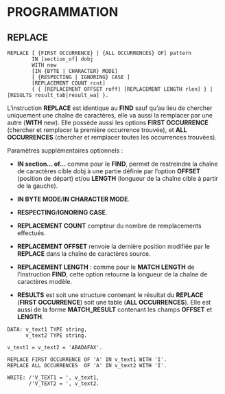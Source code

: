 # **PROGRAMMATION**

## **REPLACE**

```ABAP
REPLACE [ {FIRST OCCURRENCE} | {ALL OCCURRENCES} OF] pattern 
        IN [section_of] dobj 
        WITH new  
        [IN {BYTE | CHARACTER} MODE]  
        [ {RESPECTING | IGNORING} CASE ]  
        [REPLACEMENT COUNT rcnt]  
        { { [REPLACEMENT OFFSET roff] [REPLACEMENT LENGTH rlen] } | [RESULTS result_tab|result_wa] }.
```

L’instruction **REPLACE** est identique au **FIND** sauf qu’au lieu de chercher uniquement une chaîne de caractères, elle va aussi la remplacer par une autre (**WITH** new). Elle possède aussi les options **FIRST OCCURRENCE** (chercher et remplacer la première occurrence trouvée), et **ALL OCCURRENCES** (chercher et remplacer toutes les occurrences trouvées).

Paramètres supplémentaires optionnels :

+ **IN section... of...** comme pour le **FIND**, permet de restreindre la chaîne de caractères cible dobj à une partie définie par l’option **OFFSET** (position de départ) et/ou **LENGTH** (longueur de la chaîne cible à partir de la gauche).

+ **IN BYTE MODE**/**IN CHARACTER MODE**.

+ **RESPECTING**/**IGNORING CASE**.

+ **REPLACEMENT COUNT** compteur du nombre de remplacements effectués.

+ **REPLACEMENT OFFSET** renvoie la dernière position modifiée par le **REPLACE** dans la chaîne de caractères source.

+ **REPLACEMENT LENGTH** : comme pour le **MATCH LENGTH** de l’instruction **FIND**, cette option retourne la longueur de la chaîne de caractères modèle.

+ **RESULTS** est soit une structure contenant le résultat du **REPLACE** (**FIRST OCCURRENCE**) soit une table (**ALL OCCURRENCES**). Elle est aussi de la forme **MATCH_RESULT** contenant les champs **OFFSET** et **LENGTH**.

```ABAP
DATA: v_text1 TYPE string,  
      v_text2 TYPE string. 
 
v_text1 = v_text2 = 'ABADAFAX'. 
  
REPLACE FIRST OCCURRENCE OF 'A' IN v_text1 WITH 'I'. 
REPLACE ALL OCCURRENCES  OF 'A' IN v_text2 WITH 'I'. 
 
WRITE: /'V_TEXT1 = ', v_text1, 
       /'V_TEXT2 = ', v_text2.
```